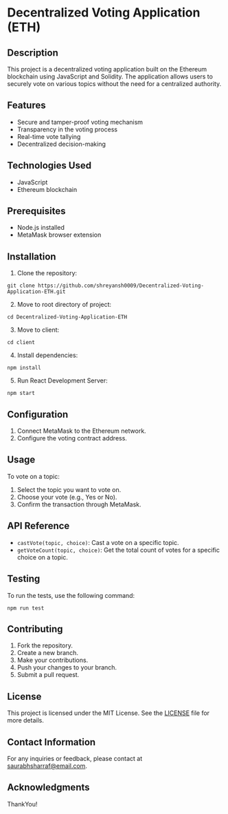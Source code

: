 # Decentralized Voting Application (ETH)

## Description
This project is a decentralized voting application built on the Ethereum blockchain using JavaScript and Solidity. The application allows users to securely vote on various topics without the need for a centralized authority.

## Features
- Secure and tamper-proof voting mechanism
- Transparency in the voting process
- Real-time vote tallying
- Decentralized decision-making

## Technologies Used
- JavaScript
- Ethereum blockchain

## Prerequisites
- Node.js installed
- MetaMask browser extension

## Installation
1. Clone the repository:
```
git clone https://github.com/shreyansh0009/Decentralized-Voting-Application-ETH.git
```
2. Move to root directory of project:
```
cd Decentralized-Voting-Application-ETH
```
3. Move to client:
```
cd client
```
4. Install dependencies:
```
npm install
```
5. Run React Development Server:
```
npm start
```

## Configuration
1. Connect MetaMask to the Ethereum network.
2. Configure the voting contract address.

## Usage
To vote on a topic:
1. Select the topic you want to vote on.
2. Choose your vote (e.g., Yes or No).
3. Confirm the transaction through MetaMask.

## API Reference
- `castVote(topic, choice)`: Cast a vote on a specific topic.
- `getVoteCount(topic, choice)`: Get the total count of votes for a specific choice on a topic.

## Testing
To run the tests, use the following command:
```
npm run test
```

## Contributing
1. Fork the repository.
2. Create a new branch.
3. Make your contributions.
4. Push your changes to your branch.
5. Submit a pull request.

## License
This project is licensed under the MIT License. See the [LICENSE](LICENSE) file for more details.

## Contact Information
For any inquiries or feedback, please contact at saurabhsharraf@email.com.

## Acknowledgments
ThankYou!
